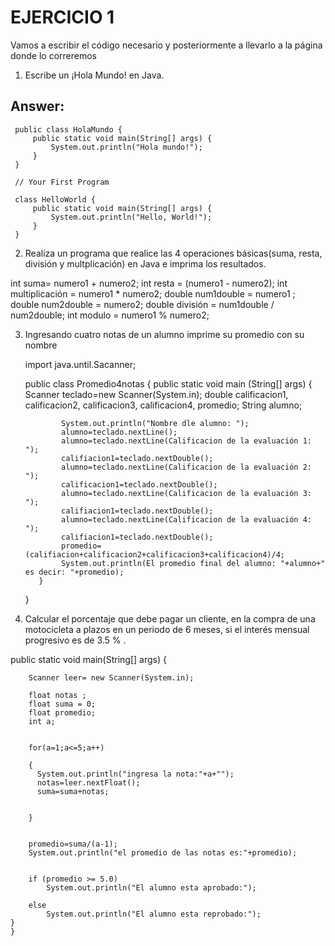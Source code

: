 # EJERCICIO 1
Vamos a escribir el código necesario y posteriormente a llevarlo a la página donde lo correremos

1. Escribe un ¡Hola Mundo! en Java.

## Answer:

     public class HolaMundo {
         public static void main(String[] args) {
             System.out.println("Hola mundo!"); 
         }
     }

     // Your First Program

     class HelloWorld {
         public static void main(String[] args) {
             System.out.println("Hello, World!"); 
         }
     }
 
 
2. Realiza un programa que realice las 4 operaciones básicas(suma, resta, división y multplicación) en Java e imprima los resultados.

int suma= numero1 + numero2;
int resta = (numero1 - numero2);
int multiplicación = numero1 * numero2;
double num1double = numero1 ; 
double num2double = numero2;
double división = num1double / num2double;
int modulo = numero1 % numero2;
             
    
3. Ingresando cuatro notas de un alumno imprime su promedio con su nombre

   
     import java.until.Sacanner;

     public class Promedio4notas {
          public static void main (String[] args) {
               Scanner teclado=new Scanner(System.in);
               double calificacion1, calificacion2, calificacion3, calificacion4, promedio;
               String alumno; 

               System.out.println("Nombre dle alumno: ");
               alumno=teclado.nextLine();
               alumno=teclado.nextLine(Calificacion de la evaluación 1: ");
               califiacion1=teclado.nextDouble();
               alumno=teclado.nextLine(Calificacion de la evaluación 2: ");
               calificacion1=teclado.nextDouble();
               alumno=teclado.nextLine(Calificacion de la evaluación 3: ");
               califiacion1=teclado.nextDouble();
               alumno=teclado.nextLine(Calificacion de la evaluación 4: ");
               califiacion1=teclado.nextDouble();
               promedio=(califiacion+calificacion2+calificacion3+calificacion4)/4;
               System.out.println(El promedio final del alumno: "+alumno+" es decir: "+promedio); 
          }
     }

    
 4. Calcular el porcentaje que debe pagar un cliente, en la compra de una motocicleta a plazos en un periodo de 6 meses, si el interés mensual progresivo es de 3.5 % .


public static void main(String[] args) {

        Scanner leer= new Scanner(System.in);

        float notas ;
        float suma = 0;
        float promedio;
        int a;


        for(a=1;a<=5;a++)

        {  
          System.out.println("ingresa la nota:"+a+"");
          notas=leer.nextFloat();
          suma=suma+notas;


        } 


        promedio=suma/(a-1);
        System.out.println("el promedio de las notas es:"+promedio);


        if (promedio >= 5.0)
            System.out.println("El alumno esta aprobado:");

        else
            System.out.println("El alumno esta reprobado:");
    }
    }
